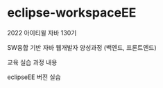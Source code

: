 # eclipse-workspaceEE

2022 아이티윌 자바 130기

SW융합 기반 자바 웹개발자 양성과정 (백엔드, 프론트엔드)

교육 실습 과정 내용

eclipseEE 버전 실습
